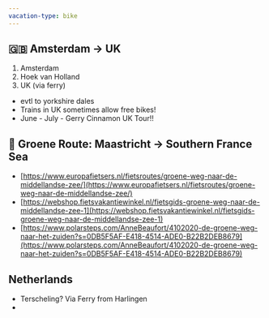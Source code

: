 ```yaml
---
vacation-type: bike
---
```

## 🇬🇧 Amsterdam -> UK
1. Amsterdam
2. Hoek van Holland
3. UK (via ferry)

- evtl to yorkshire dales
- Trains in UK sometimes allow free bikes!
- June - July - Gerry Cinnamon UK Tour!!


## 🌳 Groene Route: Maastricht -> Southern France Sea
- [https://www.europafietsers.nl/fietsroutes/groene-weg-naar-de-middellandse-zee/](https://www.europafietsers.nl/fietsroutes/groene-weg-naar-de-middellandse-zee/)
- [https://webshop.fietsvakantiewinkel.nl/fietsgids-groene-weg-naar-de-middellandse-zee-1](https://webshop.fietsvakantiewinkel.nl/fietsgids-groene-weg-naar-de-middellandse-zee-1)
- [https://www.polarsteps.com/AnneBeaufort/4102020-de-groene-weg-naar-het-zuiden?s=0DB5F5AF-E418-4514-ADE0-B22B2DEB8679](https://www.polarsteps.com/AnneBeaufort/4102020-de-groene-weg-naar-het-zuiden?s=0DB5F5AF-E418-4514-ADE0-B22B2DEB8679)


##  Netherlands
- Terscheling? Via Ferry from Harlingen
- 
